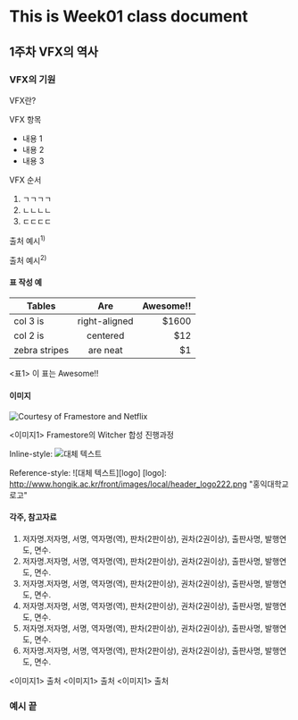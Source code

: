 # This is Week01 class document
## 1주차 VFX의 역사
### VFX의 기원
VFX란?

VFX 항목
- 내용 1
- 내용 2
- 내용 3 

VFX 순서
1. ㄱㄱㄱㄱ
2. ㄴㄴㄴㄴ
3. ㄷㄷㄷㄷ


출처 예시<sup>1)</sup>

출처 예시<sup>2)</sup>



#### 표 작성 예

| Tables        | Are           | Awesome!!  |
| ------------- |:-------------:| -----:|
| col 3 is      | right-aligned | $1600 |
| col 2 is      | centered      |   $12 |
| zebra stripes | are neat      |    $1 |
<표1> 이 표는 Awesome!!

#### 이미지 

![Courtesy of Framestore and Netflix](https://www.foundry.com/sites/default/files/inline-images/GIF-comp-6%20%282%29.gif "디지털 컴포지팅 과정")

<이미지1> Framestore의 Witcher 합성 진행과정




Inline-style: 
![대체 텍스트](http://www.hongik.ac.kr/front/images/local/header_logo.png " 홍익대학교 로고")



Reference-style: 
![대체 텍스트][logo]
[logo]: http://www.hongik.ac.kr/front/images/local/header_logo222.png "홍익대학교 로고"




#### 각주, 참고자료
1) 저자명․저자명, 서명, 역자명(역), 판차(2판이상), 권차(2권이상), 출판사명, 발행연도, 면수.
1) 저자명․저자명, 서명, 역자명(역), 판차(2판이상), 권차(2권이상), 출판사명, 발행연도, 면수.
1) 저자명․저자명, 서명, 역자명(역), 판차(2판이상), 권차(2권이상), 출판사명, 발행연도, 면수.
1) 저자명․저자명, 서명, 역자명(역), 판차(2판이상), 권차(2권이상), 출판사명, 발행연도, 면수.
1) 저자명․저자명, 서명, 역자명(역), 판차(2판이상), 권차(2권이상), 출판사명, 발행연도, 면수.
1) 저자명․저자명, 서명, 역자명(역), 판차(2판이상), 권차(2권이상), 출판사명, 발행연도, 면수.


<이미지1> 출처
<이미지1> 출처
<이미지1> 출처



### 예시 끝

